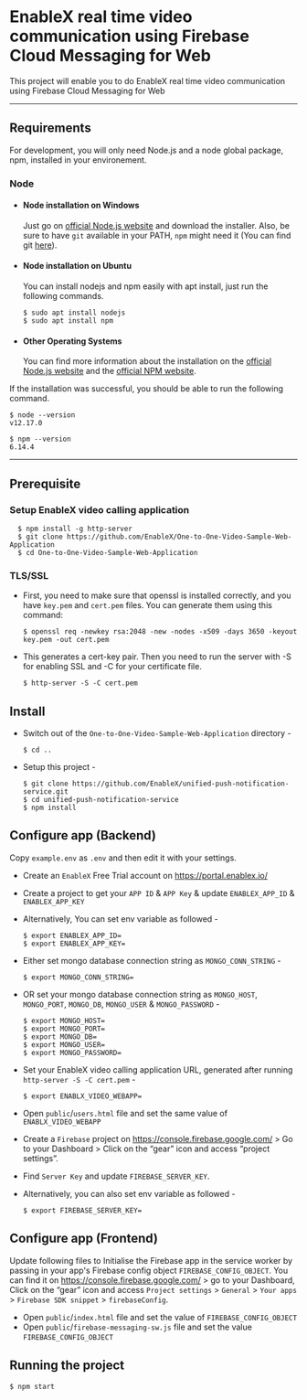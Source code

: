 # EnableX real time video communication using Firebase Cloud Messaging for Web

This project will enable you to do EnableX real time video communication using Firebase Cloud Messaging for Web

---
## Requirements

For development, you will only need Node.js and a node global package, npm, installed in your environement.

### Node
- #### Node installation on Windows

  Just go on [official Node.js website](https://nodejs.org/) and download the installer.
Also, be sure to have `git` available in your PATH, `npm` might need it (You can find git [here](https://git-scm.com/)).

- #### Node installation on Ubuntu

  You can install nodejs and npm easily with apt install, just run the following commands.

      $ sudo apt install nodejs
      $ sudo apt install npm

- #### Other Operating Systems
  You can find more information about the installation on the [official Node.js website](https://nodejs.org/) and the [official NPM website](https://npmjs.org/).

If the installation was successful, you should be able to run the following command.

    $ node --version
    v12.17.0

    $ npm --version
    6.14.4

---

## Prerequisite

### Setup EnableX video calling application

      $ npm install -g http-server
      $ git clone https://github.com/EnableX/One-to-One-Video-Sample-Web-Application
      $ cd One-to-One-Video-Sample-Web-Application

### TLS/SSL
- First, you need to make sure that openssl is installed correctly, and you have `key.pem` and `cert.pem` files. You can generate them using this command:

      $ openssl req -newkey rsa:2048 -new -nodes -x509 -days 3650 -keyout key.pem -out cert.pem

- This generates a cert-key pair. Then you need to run the server with -S for enabling SSL and -C for your certificate file.

      $ http-server -S -C cert.pem

## Install
- Switch out of the `One-to-One-Video-Sample-Web-Application` directory -

      $ cd ..

- Setup this project -

      $ git clone https://github.com/EnableX/unified-push-notification-service.git
      $ cd unified-push-notification-service
      $ npm install

## Configure app (Backend)

Copy `example.env` as `.env` and then edit it with your settings.

- Create an `EnableX` Free Trial account on https://portal.enablex.io/
- Create a project to get your `APP ID` & `APP Key` & update `ENABLEX_APP_ID` & `ENABLEX_APP_KEY`
- Alternatively, You can set env variable as followed -

      $ export ENABLEX_APP_ID=
      $ export ENABLEX_APP_KEY=

- Either set mongo database connection string as `MONGO_CONN_STRING` -

      $ export MONGO_CONN_STRING=

- OR set your mongo database connection string as `MONGO_HOST`, `MONGO_PORT`, `MONGO_DB`, `MONGO_USER` & `MONGO_PASSWORD` -

      $ export MONGO_HOST=
      $ export MONGO_PORT=
      $ export MONGO_DB=
      $ export MONGO_USER=
      $ export MONGO_PASSWORD=

- Set your EnableX video calling application URL, generated after running `http-server -S -C cert.pem` -

      $ export ENABLX_VIDEO_WEBAPP=

- Open `public`/`users.html` file and set the same value of `ENABLX_VIDEO_WEBAPP`

- Create a `Firebase` project on https://console.firebase.google.com/ > Go to your Dashboard > Click on the “gear” icon and access “project settings”.
- Find `Server Key` and update `FIREBASE_SERVER_KEY`.
- Alternatively, you can also set env variable as followed -

      $ export FIREBASE_SERVER_KEY=

## Configure app (Frontend)

Update following files to Initialise the Firebase app in the service worker by passing in your app's Firebase config object `FIREBASE_CONFIG_OBJECT`. You can find it on https://console.firebase.google.com/ > go to your Dashboard, Click on the “gear” icon and access `Project settings` > `General` > `Your apps` > `Firebase SDK snippet` > `firebaseConfig`.

- Open `public`/`index.html` file and set the value of `FIREBASE_CONFIG_OBJECT`
- Open `public`/`firebase-messaging-sw.js` file and set the value `FIREBASE_CONFIG_OBJECT`


## Running the project

    $ npm start
